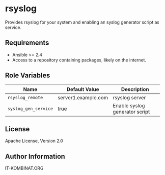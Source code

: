 rsyslog
=========

Provides rsyslog for your system and enabling an syslog generator script as service.

Requirements
------------

 - Ansible >= 2.4
 - Access to a repository containing packages, likely on the internet.

Role Variables
--------------

| Name           | Default Value | Description                        |
| -------------- | ------------- | -----------------------------------|
| `rsyslog_remote` |  server1.example.com | rsyslog server |
| `syslog_gen_service` | true  | Enable syslog generator script |

License
-------

Apache License, Version 2.0

Author Information
------------------

IT-KOMBINAT.ORG
